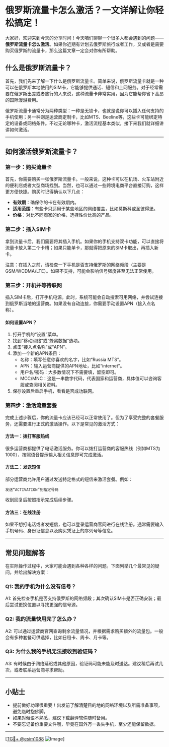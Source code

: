# 俄罗斯流量卡怎么激活？一文详解让你轻松搞定！

大家好，欢迎来到今天的分享时间！今天咱们聊聊一个很多人都会遇到的问题——**俄罗斯流量卡怎么激活**。如果你近期有计划去俄罗斯旅行或者工作，又或者是需要购买俄罗斯的流量卡，那么这篇文章一定会对你有所帮助。

## 什么是俄罗斯流量卡？

首先，我们先来了解一下什么是俄罗斯流量卡。简单来说，俄罗斯流量卡就是一种可以在俄罗斯本地使用的SIM卡，它能够提供通话、短信和上网服务。对于经常需要在俄罗斯出差或者旅行的人来说，这种流量卡非常实用，因为它能帮你省下高昂的国际漫游费用。

俄罗斯流量卡通常分为两种类型：一种是无锁卡，也就是说你可以插入任何支持的手机使用；另一种则是运营商定制卡，比如MTS、Beeline等，这些卡可能绑定特定的设备或网络条件。不过无论哪种卡，激活流程基本类似，接下来我们就详细讲讲如何激活。

---

## 如何激活俄罗斯流量卡？

### 第一步：购买流量卡

首先，你需要购买一张俄罗斯流量卡。一般来说，这种卡可以在机场、火车站附近的便利店或者大型商场找到。当然，也可以通过一些跨境电商平台直接订购，这样更方便快捷。购买时记得确认以下几点：

- **有效期**：确保你的卡在有效期内。
- **适用范围**：有些卡只适用于某些地区的网络覆盖，比如莫斯科或圣彼得堡。
- **价格**：对比不同商家的价格，选择性价比高的产品。

### 第二步：插入SIM卡

拿到流量卡后，我们需要将其插入手机。如果你的手机支持双卡功能，可以直接将流量卡放入第二个卡槽；如果只能单卡，那就得把原来的SIM卡取出，再插入新卡。

注意：在插入之前，请检查一下手机是否支持俄罗斯的网络频段（主要是GSM/WCDMA/LTE）。如果不支持，可能会影响信号强度甚至无法正常使用。

### 第三步：开机并等待联网

插入SIM卡后，打开手机电源。此时，系统可能会自动搜索可用网络，并尝试连接到俄罗斯当地的运营商。如果没有自动连接，你需要手动设置APN（接入点名称）。

#### 如何设置APN？
1. 打开手机的“设置”菜单。
2. 找到“移动网络”或“蜂窝数据”选项。
3. 点击“接入点名称”或“APN”。
4. 添加一个新的APN条目：
   - 名称：填写任意你喜欢的名字，比如“Russia MTS”。
   - APN：输入运营商提供的APN地址，比如“internet”。
   - 用户名/密码：大多数情况下不需要填，留空即可。
   - MCC/MNC：这是一串数字代码，代表国家和运营商，具体值可以咨询客服或查阅相关资料。
5. 保存设置后重启手机，看看是否成功联网。

### 第四步：激活流量套餐

完成上述步骤后，你的流量卡应该已经可以正常使用了。但为了享受完整的套餐服务，还需要进行正式的激活操作。以下是常见的激活方式：

#### 方法一：拨打客服热线
很多运营商都提供了电话激活服务。你可以拨打运营商的客服热线（例如MTS为1000），按照语音提示输入相关信息即可完成激活。

#### 方法二：发送短信
部分运营商允许用户通过发送特定格式的短信来激活套餐。例如：
```
发送“ACTIVATION”到指定号码
```
收到回复后按照指示完成后续步骤。

#### 方法三：在线注册
如果不想打电话或者发短信，也可以登录运营商官网进行在线注册。通常需要输入手机号码、身份证信息以及购买凭证上的序列号等信息。

---

## 常见问题解答

在实际操作过程中，大家可能会遇到各种各样的问题。下面列举几个最常见的疑问，并给出解决方案：

### Q1: 我的手机为什么没有信号？
A1: 首先检查手机是否支持俄罗斯的网络频段；其次确认SIM卡是否正确安装；最后尝试更换位置以寻找更强的信号源。

### Q2: 我的流量快用完了怎么办？
A2: 可以通过运营商官网查询剩余流量情况，并根据需求购买额外的流量包。一般会有多种套餐可供选择，比如日租卡、周卡、月卡等。

### Q3: 为什么我的手机无法接收到验证码？
A3: 有时候由于网络延迟或其他原因，验证码可能未能及时送达。建议稍后再试几次，或者联系运营商寻求帮助。

---

## 小贴士

- 提前做好功课很重要！出发前了解清楚目的地的网络环境以及所需准备事项，避免临时抱佛脚。
- 如果对俄语不熟悉，建议下载翻译软件随时备用。
- 不要忘记备份重要文件哦，毕竟在国外万一丢失手机，至少还能保留数据。

---

[[TG💪+ @esim1088](https://t.me/s/esim1088) ![Image](https://i.postimg.cc/4NQfJmqS/Snipaste-2025-05-13-00-14-12.png)]